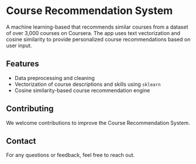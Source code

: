# Course Recommendation System 

A machine learning-based that recommends similar courses from a dataset of over 3,000 courses on Coursera. The app uses text vectorization and cosine similarity to provide personalized course recommendations based on user input.

## Features 
- Data preprocessing and cleaning
- Vectorization of course descriptions and skills using `sklearn`
- Cosine similarity-based course recommendation engine

## Contributing 

We welcome contributions to improve the Course Recommendation System.

## Contact 

For any questions or feedback, feel free to reach out.

